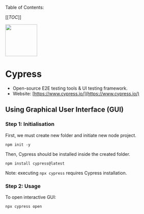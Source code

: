 Table of Contents:

[[_TOC_]]

<img src="https://www.cypress.io/_astro/navbar-brand.0d71ff96.svg" width=100>

# Cypress
* Open-source E2E testing tools & UI testing framework.
* Website: [https://www.cypress.io/](https://www.cypress.io/)

## Using Graphical User Interface (GUI)

### Step 1: Initialisation

First, we must create new folder and initiate new node project.
```
npm init -y
``` 

Then, Cypress should be installed inside the created folder.
```
npm install cypress@latest
```
Note: executing `npx cypress` requires Cypress installation.

### Step 2: Usage

To open interactive GUI:
```
npx cypress open
```
